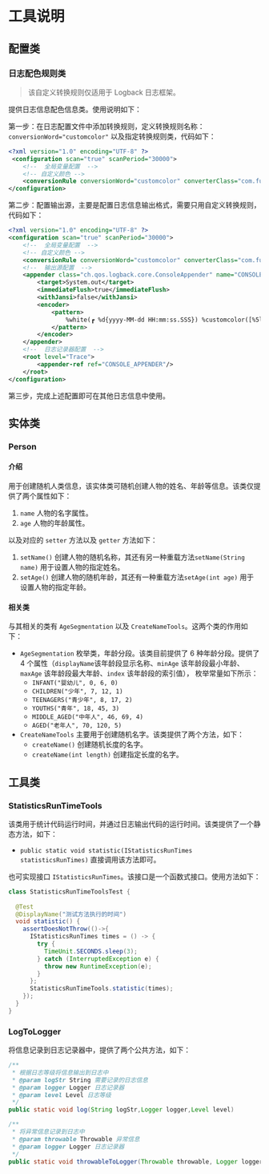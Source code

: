 # 工具说明
## 配置类
### 日志配色规则类
> 该自定义转换规则仅适用于 Logback 日志框架。

提供日志信息配色信息类。使用说明如下： 

第一步：在日志配置文件中添加转换规则，定义转换规则名称：`conversionWord="customcolor"`
以及指定转换规则类，代码如下：
```xml
<?xml version="1.0" encoding="UTF-8" ?>
 <configuration scan="true" scanPeriod="30000">
    <!--  全局变量配置  -->
    <!-- 自定义颜色 -->
    <conversionRule conversionWord="customcolor" converterClass="com.fuermao.tools.config.LogbackColorfulConfig"/>
</configuration>
```
第二步：配置输出源，主要是配置日志信息输出格式，需要只用自定义转换规则，代码如下：
```xml
<?xml version="1.0" encoding="UTF-8" ?>
<configuration scan="true" scanPeriod="30000">
    <!--  全局变量配置  -->
    <!-- 自定义颜色 -->
    <conversionRule conversionWord="customcolor" converterClass="com.fuermao.tools.config.LogbackColorfulConfig"/>
    <!--  输出源配置  -->
    <appender class="ch.qos.logback.core.ConsoleAppender" name="CONSOLE_APPENDER">
        <target>System.out</target>
        <immediateFlush>true</immediateFlush>
        <withJansi>false</withJansi>
        <encoder>
            <pattern>
                %white(┏ %d{yyyy-MM-dd HH:mm:ss.SSS}) %customcolor([%5level]) %white([%10.10t] %30.30lo{29})：%n%white(┗ 日志信息：%msg%n)
            </pattern>
        </encoder>
    </appender>
    <!--  日志记录器配置  -->
    <root level="Trace">
        <appender-ref ref="CONSOLE_APPENDER"/>
    </root>
</configuration>
```
第三步，完成上述配置即可在其他日志信息中使用。

## 实体类
### Person
#### 介绍
用于创建随机人类信息，该实体类可随机创建人物的姓名、年龄等信息。该类仅提供了两个属性如下：

1. `name` 人物的名字属性。
2. `age` 人物的年龄属性。

以及对应的 `setter` 方法以及 `getter` 方法如下：
1. `setName()` 创建人物的随机名称，其还有另一种重载方法`setName(String name)` 用于设置人物的指定姓名。
2. `setAge()` 创建人物的随机年龄，其还有一种重载方法`setAge(int age)` 用于设置人物的指定年龄。
#### 相关类
与其相关的类有 `AgeSegmentation` 以及 `CreateNameTools`。这两个类的作用如下：

* `AgeSegmentation` 枚举类，年龄分段。该类目前提供了 6 种年龄分段。提供了 4 个属性（`displayName`该年龄段显示名称、`minAge` 该年龄段最小年龄、`maxAge` 该年龄段最大年龄、`index` 该年龄段的索引值），
枚举常量如下所示：
  * `INFANT("婴幼儿", 0, 6, 0)`
  * `CHILDREN("少年", 7, 12, 1)`
  * `TEENAGERS("青少年", 8, 17, 2)`
  * `YOUTHS("青年", 18, 45, 3)`
  * `MIDDLE_AGED("中年人", 46, 69, 4)`
  * `AGED("老年人", 70, 120, 5)`
* `CreateNameTools` 主要用于创建随机名字。该类提供了两个方法，如下：
  * `createName()` 创建随机长度的名字。
  * `createName(int length)` 创建指定长度的名字。

## 工具类
### StatisticsRunTimeTools
该类用于统计代码运行时间，并通过日志输出代码的运行时间。该类提供了一个静态方法，如下：

* `public static void statistic(IStatisticsRunTimes statisticsRunTimes)` 直接调用该方法即可。

也可实现接口 `IStatisticsRunTimes`。该接口是一个函数式接口。使用方法如下：

```java
class StatisticsRunTimeToolsTest {
	
  @Test
  @DisplayName("测试方法执行的时间")
  void statistic() {
    assertDoesNotThrow(()->{
      IStatisticsRunTimes times = () -> {
        try {
          TimeUnit.SECONDS.sleep(3);
        } catch (InterruptedException e) {
          throw new RuntimeException(e);
        }
      };
      StatisticsRunTimeTools.statistic(times);
    });
  }
}
```
### LogToLogger
将信息记录到日志记录器中，提供了两个公共方法，如下：
```java
/**
 * 根据日志等级将信息输出到日志中
 * @param logStr String 需要记录的日志信息
 * @param logger Logger 日志记录器
 * @param level Level 日志等级
 */
public static void log(String logStr,Logger logger,Level level)

/**
 * 将异常信息记录到日志中
 * @param throwable Throwable 异常信息
 * @param logger Logger 日志记录器
 */
public static void throwableToLogger(Throwable throwable, Logger logger)
```